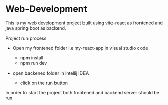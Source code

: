 # Web-Development
This is my web development project built using vite-react as frontened and java spring boot as backend.

Project run process
- Open my frontened folder i.e my-react-app  in visual studio code
    - npm install
    - npm run dev

- open backened folder in intellij  IDEA 
    - click on the run button 

In order to start the project both frontened and backend server should be run
